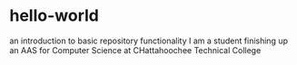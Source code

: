 # hello-world
an introduction to basic repository functionality
I am a student finishing up an AAS for Computer Science at CHattahoochee Technical College
